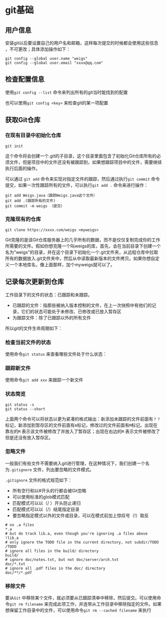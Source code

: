 # git基础

## 用户信息

安装git以后要设置自己的用户名和邮箱，这样每次提交的时候都会使用这些信息	，不可更改；具体添加操作如下：

```Shell
git config --global user.name "weigs"
git config --global user.email "xxxx@qq.com"
```



## 检查配置信息

使用`git config --list` 命令来列出所有的git当时能找到的配置



也可以使用`git config <key>` 来检查git的某一项配置



## 获取Git仓库

### 在现有目录中初始化仓库

```shell
git init
```

这个命令将会创建一个.git的子目录，这个目录里面包含了初始化Git仓库所有的必须文件，但是项目中的文件还没有被跟踪到，如果想跟踪项目中的文件，需要继续执行后面的操作。

可以通过	`git add` 命令来实现对指定文件的跟踪，然后通过执行`git commit` 命令提交，如果一次性跟踪所有的文件，可以执行`git add .` 命令来进行操作：

```shell
git add Weigs.java（跟踪Weigs.java这个文件）
git add .(跟踪所有的文件)
git commit -m weigs （提交）
```

### 克隆现有的仓库

```shell
git clone https://xxxx.com/weigs <myweigs>
```

Git克隆的是该Git仓库服务器上的几乎所有的数据，而不是仅仅复制完成你的工作所需要的文件。假如你想克隆一个叫weigs的库，首先，会在当前目录下创建一个名为“weigs"的目录，并在这个目录下初始化一个.git文件夹，从远程仓库中拉取所有的数据放入.git文件夹中，然后从中读取最新版本的文件拷贝。如果你想自定义一个本地库名，像上面那样，加个myweigs就可以了。



## 记录每次更新到仓库

工作目录下的文件的状态：已跟踪和未跟踪。

- 已跟踪的文件：指那些被纳入版本控制的文件，在上一次快照中有他们的记录，它们的状态可能处于未修改、已修改或已放入暂存区
- 为跟踪文件：除了已跟踪以外的所有文件

所以git的文件生命周期如下：



### 检查当前文件的状态

使用命令`git status` 来查看哪些文件处于什么状态：



### 跟踪新文件

使用命令`git add xxx` 来跟踪一个新文件



### 状态简览

```shell
git status -s
git status --short	
```

上面两个命令可以将状态以更为紧凑的格式输出：新添加未跟踪的文件前面有`？？`标记，新添加到暂存区的文件前面有`A`标记，修改过的文件前面有`M`标记。出现在靠左的`M` 表示该文件被修改了并放入了暂存区；出现在右边的`M` 表示文件被修改了但是还没有放入暂存区。



### 忽略文件

一般我们有些文件不需要纳入git进行管理，在这种情况下，我们创建一个名为`.gitignore` 文件，列出要忽略的文件模式。

`.gitignore` 文件的格式规范如下：

- 所有空行和以#开头的行都会被Git忽略
- 可以使用标准的glob模式匹配
- 匹配模式可以以（/ ）开头防止递归
- 匹配模式可以以（/）结尾指定目录
- 要忽略指定模式以外的文件或目录，可以在模式前加上惊叹号（!）取反

```shell
# no .a files
*.a
# but do track lib.a, even though you're ignoring .a files above
!lib.a
# only ignore the TODO file in the current directory, not subdir/TODO
/TODO
# ignore all files in the build/ directory
build/
# ignore doc/notes.txt, but not doc/server/arch.txt
doc/*.txt
# ignore all .pdf files in the doc/ directory
doc/**/*.pdf
```



### 移除文件

要从`Git` 中移除某个文件，就必须要从已跟踪清单中移除，然后提交。可以使用命令`git rm filename` 来完成此项工作，并连带从工作目录中移除指定的文件。如果想保留工作目录中的文件，可以使用命令`git rm --cached filename` 来执行

















